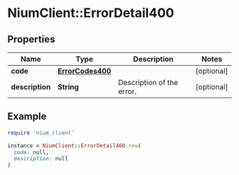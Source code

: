 # NiumClient::ErrorDetail400

## Properties

| Name | Type | Description | Notes |
| ---- | ---- | ----------- | ----- |
| **code** | [**ErrorCodes400**](ErrorCodes400.md) |  | [optional] |
| **description** | **String** | Description of the error. | [optional] |

## Example

```ruby
require 'nium_client'

instance = NiumClient::ErrorDetail400.new(
  code: null,
  description: null
)
```

